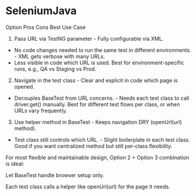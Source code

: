 # SeleniumJava

Option	Pros	Cons	Best Use Case
1. Pass URL via TestNG parameter	- Fully configurable via XML.
- No code changes needed to run the same test in different environments.	- XML gets verbose with many URLs.
- Less visible in code which URL is used.	Best for environment-specific runs, e.g., QA vs Staging vs Prod.
2. Navigate in the test class	- Clear and explicit in code which page is opened.
- Decouples BaseTest from URL concerns.	- Needs each test class to call driver.get() manually.	Best for different test flows per class, or when URLs vary frequently.
3. Use helper method in BaseTest	- Keeps navigation DRY (openUrl(url) method).
- Test class still controls which URL.	- Slight boilerplate in each test class.	Good if you want centralized method but still per-class flexibility.

For most flexible and maintainable design, Option 2 + Option 3 combination is ideal:

Let BaseTest handle browser setup only.

Each test class calls a helper like openUrl(url) for the page it needs.
